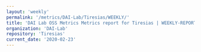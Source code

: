 ```yaml
---
layout: 'weekly'
permalink: '/metrics/DAI-Lab/Tiresias/WEEKLY/'
title: 'DAI Lab OSS Metrics Metrics report for Tiresias | WEEKLY-REPORT-2020-02-23'
organization: 'DAI-Lab'
repository: 'Tiresias'
current_date: '2020-02-23'
---
```

